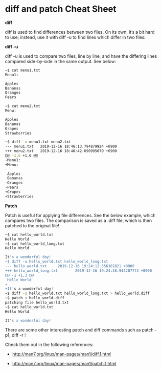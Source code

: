 # diff and patch Cheat Sheet

__diff__

diff is used to find differences between two files. On its own, it’s a bit hard to use; instead, use it with diff -u to find lines which differ in two files:

__diff -u__

diff -u is used to compare two files, line by line, and have the differing lines compared side-by-side in the same output. See below:

```bash
~$ cat menu1.txt 
Menu1:

Apples
Bananas
Oranges
Pears

~$ cat menu2.txt 
Menu:

Apples
Bananas
Grapes
Strawberries

~$ diff -u menu1.txt menu2.txt 
--- menu1.txt   2019-12-16 18:46:13.794879924 +0900
+++ menu2.txt   2019-12-16 18:46:42.090995670 +0900
@@ -1,6 +1,6 @@
-Menu1:
+Menu:
 
 Apples
 Bananas
-Oranges
-Pears
+Grapes
+Strawberries
```

__Patch__

Patch is useful for applying file differences. See the below example, which compares two files. The comparison is saved as a .diff file, which is then patched to the original file!

```bash
~$ cat hello_world.txt 
Hello World
~$ cat hello_world_long.txt 
Hello World

It's a wonderful day!
~$ diff -u hello_world.txt hello_world_long.txt 
--- hello_world.txt     2019-12-16 19:24:12.556102821 +0900
+++ hello_world_long.txt        2019-12-16 19:24:38.944207773 +0900
@@ -1 +1,3 @@
 Hello World
+
+It's a wonderful day!
~$ diff -u hello_world.txt hello_world_long.txt > hello_world.diff
~$ patch < hello_world.diff 
patching file hello_world.txt
~$ cat hello_world.txt 
Hello World

It's a wonderful day!
```

There are some other interesting patch and diff commands such as patch -p1, diff -r !

Check them out in the following references:

- http://man7.org/linux/man-pages/man1/diff.1.html

- http://man7.org/linux/man-pages/man1/patch.1.html